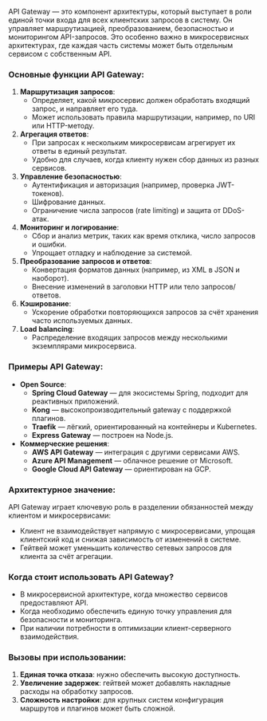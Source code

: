 API Gateway — это компонент архитектуры, который выступает в роли единой точки входа для всех клиентских запросов в систему. Он управляет маршрутизацией, преобразованием, безопасностью и мониторингом API-запросов. Это особенно важно в микросервисных архитектурах, где каждая часть системы может быть отдельным сервисом с собственным API.
### Основные функции API Gateway:
1. **Маршрутизация запросов**:
    - Определяет, какой микросервис должен обработать входящий запрос, и направляет его туда.
    - Может использовать правила маршрутизации, например, по URI или HTTP-методу.
2. **Агрегация ответов**:
    - При запросах к нескольким микросервисам агрегирует их ответы в единый результат.
    - Удобно для случаев, когда клиенту нужен сбор данных из разных сервисов.
3. **Управление безопасностью**:
    - Аутентификация и авторизация (например, проверка JWT-токенов).
    - Шифрование данных.
    - Ограничение числа запросов (rate limiting) и защита от DDoS-атак.
4. **Мониторинг и логирование**:
    - Сбор и анализ метрик, таких как время отклика, число запросов и ошибки.
    - Упрощает отладку и наблюдение за системой.
5. **Преобразование запросов и ответов**:
    - Конвертация форматов данных (например, из XML в JSON и наоборот).
    - Внесение изменений в заголовки HTTP или тело запросов/ответов.
6. **Кэширование**:
    - Ускорение обработки повторяющихся запросов за счёт хранения часто используемых данных.
7. **Load balancing**:
    - Распределение входящих запросов между несколькими экземплярами микросервиса.
### Примеры API Gateway:
- **Open Source**:
    - **Spring Cloud Gateway** — для экосистемы Spring, подходит для реактивных приложений.
    - **Kong** — высокопроизводительный gateway с поддержкой плагинов.
    - **Traefik** — лёгкий, ориентированный на контейнеры и Kubernetes.
    - **Express Gateway** — построен на Node.js.
- **Коммерческие решения**:
    - **AWS API Gateway** — интеграция с другими сервисами AWS.
    - **Azure API Management** — облачное решение от Microsoft.
    - **Google Cloud API Gateway** — ориентирован на GCP.
### Архитектурное значение:
API Gateway играет ключевую роль в разделении обязанностей между клиентом и микросервисами:
- Клиент не взаимодействует напрямую с микросервисами, упрощая клиентский код и снижая зависимость от изменений в системе.
- Гейтвей может уменьшить количество сетевых запросов для клиента за счёт агрегации.
### Когда стоит использовать API Gateway?
- В микросервисной архитектуре, когда множество сервисов предоставляют API.
- Когда необходимо обеспечить единую точку управления для безопасности и мониторинга.
- При наличии потребности в оптимизации клиент-серверного взаимодействия.
### Вызовы при использовании:
1. **Единая точка отказа**: нужно обеспечить высокую доступность.
2. **Увеличение задержек**: гейтвей может добавлять накладные расходы на обработку запросов.
3. **Сложность настройки**: для крупных систем конфигурация маршрутов и плагинов может быть сложной.